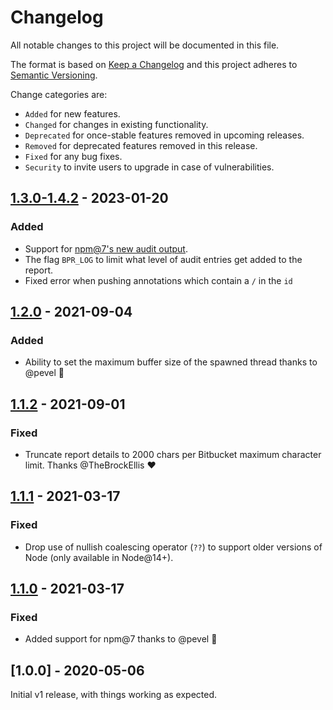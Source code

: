 # Changelog

All notable changes to this project will be documented in this file.

The format is based on [Keep a Changelog](http://keepachangelog.com/en/1.0.0/)
and this project adheres to [Semantic Versioning](http://semver.org/spec/v2.0.0.html).

Change categories are:

* `Added` for new features.
* `Changed` for changes in existing functionality.
* `Deprecated` for once-stable features removed in upcoming releases.
* `Removed` for deprecated features removed in this release.
* `Fixed` for any bug fixes.
* `Security` to invite users to upgrade in case of vulnerabilities.

## [1.3.0-1.4.2] - 2023-01-20

### Added

- Support for [npm@7's new audit output](https://github.com/npm/cli/blob/latest/changelogs/CHANGELOG-7.md#npm-audit).
- The flag `BPR_LOG` to limit what level of audit entries get added to the report.
- Fixed error when pushing annotations which contain a `/` in the `id`

## [1.2.0] - 2021-09-04

### Added

- Ability to set the maximum buffer size of the spawned thread thanks to @pevel 💪

## [1.1.2] - 2021-09-01

### Fixed

- Truncate report details to 2000 chars per Bitbucket maximum character limit. Thanks @TheBrockEllis ❤️

## [1.1.1] - 2021-03-17

### Fixed

- Drop use of nullish coalescing operator (`??`) to support older versions of Node (only available in Node@14+).

## [1.1.0] - 2021-03-17

### Fixed

- Added support for npm@7 thanks to @pevel 🎉

## [1.0.0] - 2020-05-06

Initial v1 release, with things working as expected.

[Unreleased]: https://github.com/saibotsivad/bpr-npm-audit/compare/v1.1.0...HEAD
[1.3.0-1.4.2]: https://github.com/saibotsivad/bpr-npm-audit/compare/v1.2.0...v1.4.2
[1.2.0]: https://github.com/saibotsivad/bpr-npm-audit/compare/v1.1.1...v1.2.0
[1.1.2]: https://github.com/saibotsivad/bpr-npm-audit/compare/v1.1.1...v1.1.2
[1.1.1]: https://github.com/saibotsivad/bpr-npm-audit/compare/v1.1.0...v1.1.1
[1.1.0]: https://github.com/saibotsivad/bpr-npm-audit/compare/v1.0.0...v1.1.0
